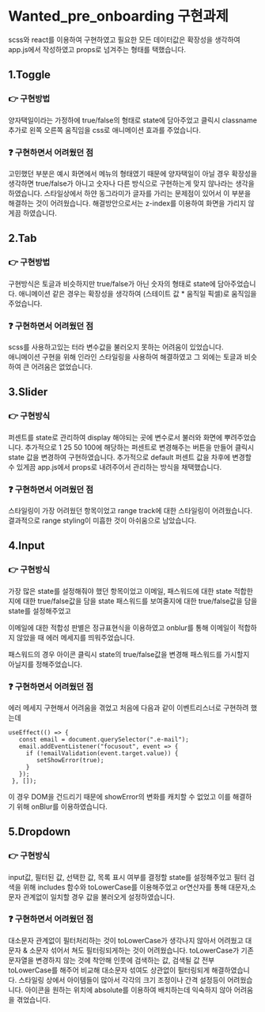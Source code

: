 # Wanted_pre_onboarding 구현과제

<!--  -->scss와 react를 이용하여 구현하였고 필요한 모든 데이터값은 확장성을 생각하여
<!--  -->app.js에서 작성하였고 props로 넘겨주는 형태를 택했습니다.

## 1.Toggle

### :point_right: 구현방법

양자택일이라는 가정하에 true/false의 형태로 state에 담아주었고
클릭시 classname추가로 왼쪽 오른쪽 움직임을 css로 애니메이션 효과를 주었습니다.

### :question: 구현하면서 어려웠던 점

고민했던 부분은 예시 화면에서 메뉴의 형태였기 때문에 양자택일이 아닐 경우
확장성을 생각하면 true/false가 아니고 숫자나 다른 방식으로 구현하는게 맞지 않나라는 생각을 하였습니다.
스타일상에서 하얀 동그라미가 글자를 가리는 문제점이 있어서 이 부분을 해결하는 것이 어려웠습니다.
해결방안으로서는 z-index를 이용하여 화면을 가리지 않게끔 하였습니다.

## 2.Tab

### :point_right: 구현방법

구현방식은 토글과 비슷하지만 true/false가 아닌 숫자의 형태로 state에 담아주었습니다.
애니메이션 같은 경우는 확장성을 생각하여 (스테이트 값 \* 움직일 픽셀)로 움직임을 주었습니다.

### :question: 구현하면서 어려웠던 점

scss를 사용하고있는 터라 변수값을 불러오지 못하는 어려움이 있었습니다.  
애니메이션 구현을 위해 인라인 스타일링을 사용하여 해결하였고 그 외에는 토글과 비슷하여
큰 어려움은 없었습니다.

## 3.Slider

### :point_right: 구현방식

퍼센트를 state로 관리하여 display 해야되는 곳에 변수로서 불러와
화면에 뿌려주었습니다.
추가적으로 1 25 50 100에 해당하는 퍼센트로 변경해주는 버튼을 만들어
클릭시 state 값을 변경하여 구현하였습니다.
추가적으로 default 퍼센트 값을 차후에 변경할 수 있게끔
app.js에서 props로 내려주어서 관리하는 방식을 채택했습니다.

### :question: 구현하면서 어려웠던 점

스타일링이 가장 어려웠던 항목이었고 range track에 대한
스타일링이 어려웠습니다.
결과적으로 range styling이 미흡한 것이 아쉬움으로 남았습니다.

## 4.Input

### :point_right: 구현방식

가장 많은 state를 설정해줘야 했던 항목이었고
이메일, 패스워드에 대한 state
적합한지에 대한 true/false값을 담을 state
패스워드를 보여줄지에 대한 true/false값을 담을 state를
설정해주었고

이메일에 대한 적합성 판별은 정규표현식을 이용하였고
onblur를 통해 이메일이 적합하지 않았을 때
에러 메세지를 띄워주었습니다.

패스워드의 경우
아이콘 클릭시 state의 true/false값을 변경해
패스워드를 가시할지 아닐지를 정해주었습니다.

### :question: 구현하면서 어려웠던 점

에러 메세지 구현해서 어려움을 겪었고
처음에 다음과 같이 이벤트리스너로 구현하려 했는데

    useEffect(() => {
       const email = document.querySelector(".e-mail");
       email.addEventListener("focusout", event => {
         if (!emailValidation(event.target.value)) {
            setShowError(true);
         }
       });
     }, []);

이 경우 DOM을 건드리기 때문에 showError의 변화를 캐치할 수 없었고
이를 해결하기 위해 onBlur를 이용하였습니다.

## 5.Dropdown

### :point_right: 구현방식

input값, 필터된 값, 선택한 값, 목록 표시 여부를 결정할 state를 설정해주었고
필터 검색을 위해 includes 함수와 toLowerCase를 이용해주었고
or연산자를 통해 대문자,소문자 관계없이 일치할 경우 값을 불러오게 설정하였습니다.


### :question: 구현하면서 어려웠던 점

대소문자 관계없이 필터처리하는 것이 toLowerCase가 생각나지 않아서 어려웠고
대문자 & 소문자 섞어서 쳐도 필터링되게하는 것이 어려웠습니다.
toLowerCase가 기존 문자열을 변경하지 않는 것에 착안해
인풋에 검색하는 값, 검색될 값 전부 toLowerCase를 해주어 비교해 대소문자 섞여도
상관없이 필터링되게 해결하였습니다.
스타일링 상에서 아이템들이 많아서 각각의 크기 조정이나 간격 설정등이 어려웠습니다.
아이콘을 원하는 위치에 absolute를 이용하여 배치하는데 익숙하지 않아 어려움을 겪었습니다.


